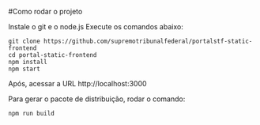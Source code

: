 #Como rodar o projeto 

Instale o git e o node.js
Execute os comandos abaixo:

``` 
git clone https://github.com/supremotribunalfederal/portalstf-static-frontend
cd portal-static-frontend
npm install
npm start
```
 
Após, acessar a URL http://localhost:3000
 
Para gerar o pacote de distribuição, rodar o comando:

``` 
npm run build
``` 
